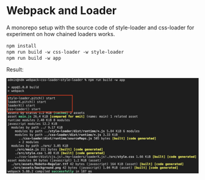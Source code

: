 # Webpack and Loader

A monorepo setup with the source code of style-loader and css-loader for experiment on how chained loaders works.

```
npm install
npm run build -w css-loader -w style-loader
npm run build -w app
```

Result:

![build console](./build-console.png)
